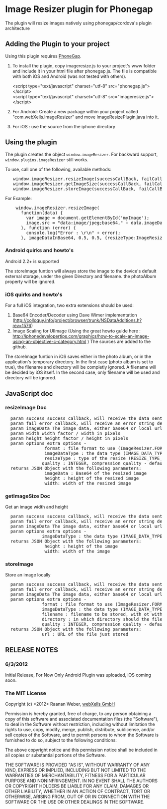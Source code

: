 # Image Resizer plugin for Phonegap #

The plugin will resize images natively using phonegap/cordova's plugin architecture

## Adding the Plugin to your project ##

Using this plugin requires [PhoneGap](http://github.com/phonegap).

1. To install the plugin, copy imageresize.js to your project's www folder and include it in your html file after phonegap.js. The file is compatible with both iOS and Android (was not tested with others).

    &lt;script type="text/javascript" charset="utf-8" src="phonegap.js"&gt;&lt;/script&gt;<br/>
    &lt;script type="text/javascript" charset="utf-8" src="imageresize.js"&gt;&lt;/script&gt;

2. For Android: Create a new package within your project called "com.webXells.ImageResizer" and move ImageResizePlugin.java into it.
3. For iOS : use the source from the iphone directory

## Using the plugin ##

The plugin creates the object `window.imageResizer`. For backward support, `window.plugins.imageResizer` still works.

To use, call one of the following, available methods:

<pre>
   window.imageResizer.resizeImage(successCallBack, failCallBack, imageData, width, height, options);
   window.imageResizer.getImageSize(successCallBack, failCallBack, imageData, options);
   window.imageResizer.storeImage(successCallBack, failCallBack, imageData, options);
</pre>

For Example:
<pre>
    window.imageResizer.resizeImage(
      function(data) { 
        var image = document.getElementById('myImage');
        image.src = "data:image/jpeg;base64," + data.imageData; 
      }, function (error) {
        console.log("Error : \r\n" + error);
      }, imageDataInBase64, 0.5, 0.5, {resizeType:ImageResizer.RESIZE_TYPE_FACTOR ,format:'jpg'});
</pre>

### Android quirks and howto's ###

Android 2.2+ is supported

The storeImage funtion will always store the image to the device's default external storage, under the given Directory and filename. the photoAlbum property will be ignored.

### iOS quirks and howto's ###

For a full iOS integration, two extra extensions should be used:
1. Base64 Encoder/Decoder using Dave Wimer implementation (http://colloquy.info/project/browser/trunk/NSDataAdditions.h?rev=1576)
2. Image Scaling for UIImage (Using the great howto guide here : http://iphonedevelopertips.com/graphics/how-to-scale-an-image-using-an-objective-c-category.html )
The sources are added to the github.

The storeImage funtion in iOS saves either in the photo album, or in the application's temporary directory. 
In the first case (photo album is set to true), the filename and directory will be completly ignored. A filename will be decided by iOS itself.
In the second case, only filename will be used and directory will be ignored.
	
## JavaScript doc ##
	
### resizeImage Doc ###
<pre>
  param success success callback, will receive the data sent from the native plugin
  param fail error callback, will receive an error string describing what went wrong
  param imageData The image data, either base64 or local url
  param width width factor / width in pixels
  param height height factor / height in pixels
  param options extra options -  
               format : file format to use (ImageResizer.FORMAT_JPG/ImageResizer.FORMAT_PNG) - defaults to JPG
               imageDataType : the data type (IMAGE_DATA_TYPE_BASE64/IMAGE_DATA_TYPE_URL) - defaults to Base64
               resizeType : type of the resize (RESIZE_TYPE_FACTOR/RESIZE_TYPE_PIXEL) - must be given
              quality : INTEGER, compression quality - defaults to 70
  returns JSON Object with the following parameters:
               imageData : Base64 of the resized image
               height : height of the resized image
               width: width of the resized image
</pre> 

### getImageSize Doc ###
Get an image width and height
<pre>
  param success success callback, will receive the data sent from the native plugin
  param fail error callback, will receive an error string describing what went wrong
  param imageData The image data, either base64 or local url
  param options extra options -  
              imageDataType : the data type (IMAGE_DATA_TYPE_BASE64/IMAGE_DATA_TYPE_URL) - defaults to Base64
  returns JSON Object with the following parameters:
               height : height of the image
               width: width of the image
</pre> 

### storeImage ###

Store an image locally
<pre>
  param success success callback, will receive the data sent from the native plugin
  param fail error callback, will receive an error string describing what went wrong
  param imageData The image data, either base64 or local url
  param options extra options -  
              format : file format to use (ImageResizer.FORMAT_JPG/ImageResizer.FORMAT_PNG) - defaults to JPG
              imageDataType : the data type (IMAGE_DATA_TYPE_BASE64/IMAGE_DATA_TYPE_URL) - defaults to Base64
              filename : filename to be stored, with ot without ending (if no ending given, format will be used) - must be given.
              directory : in which directory should the file be stored - must be given
              quality : INTEGER, compression quality - defaults to 100
  returns JSON Object with the following parameters:
              url : URL of the file just stored
</pre>  

## RELEASE NOTES ##

### 6/3/2012 ###
Initial Release, For Now Only Android Plugin was uploaded, iOS coming soon.


### The MIT License

Copyright (c) <2012> Raanan Weber, [webXells GmbH](http://www.webxells.com)

 Permission is hereby granted, free of charge, to any person obtaining a copy
 of this software and associated documentation files (the "Software"), to deal
 in the Software without restriction, including without limitation the rights
 to use, copy, modify, merge, publish, distribute, sublicense, and/or sell
 copies of the Software, and to permit persons to whom the Software is
 furnished to do so, subject to the following conditions:

 The above copyright notice and this permission notice shall be included in
 all copies or substantial portions of the Software.

 THE SOFTWARE IS PROVIDED "AS IS", WITHOUT WARRANTY OF ANY KIND, EXPRESS OR
 IMPLIED, INCLUDING BUT NOT LIMITED TO THE WARRANTIES OF MERCHANTABILITY,
 FITNESS FOR A PARTICULAR PURPOSE AND NONINFRINGEMENT. IN NO EVENT SHALL THE
 AUTHORS OR COPYRIGHT HOLDERS BE LIABLE FOR ANY CLAIM, DAMAGES OR OTHER
 LIABILITY, WHETHER IN AN ACTION OF CONTRACT, TORT OR OTHERWISE, ARISING FROM,
 OUT OF OR IN CONNECTION WITH THE SOFTWARE OR THE USE OR OTHER DEALINGS IN
 THE SOFTWARE.
 
